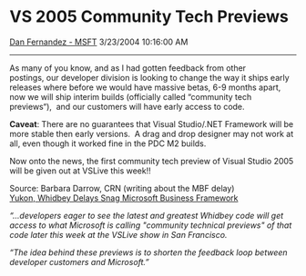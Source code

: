 <div id="page">

# VS 2005 Community Tech Previews

[Dan Fernandez -
MSFT](https://social.msdn.microsoft.com/profile/Dan%20Fernandez%20-%20MSFT)
3/23/2004 10:16:00 AM

-----

<div id="content">

As many of you know, and as I had gotten feedback from other
postings, our developer division is looking to change the way it ships
early releases where before we would have massive betas, 6-9 months
apart, now we will ship interim builds (officially called “community
tech previews“),  and our customers will have early access to code.

**Caveat**: There are no guarantees that Visual Studio/.NET Framework
will be more stable then early versions.  A drag and drop designer may
not work at all, even though it worked fine in the PDC M2 builds.

Now onto the news, the first community tech preview of Visual Studio
2005 will be given out at VSLive this week\!\!

Source: Barbara Darrow, CRN (writing about the MBF delay)  
[Yukon, Whidbey Delays Snag Microsoft Business
Framework](http://www.crn.com/sections/BreakingNews/breakingnews.asp?ArticleID=48811)  

*“...developers eager to see the latest and greatest Whidbey code will
get access to what Microsoft is calling "community technical previews"
of that code later this week at the VSLive show in San Francisco.*

*“The idea behind these previews is to shorten the feedback loop between
developer customers and Microsoft.”*

</div>

</div>
